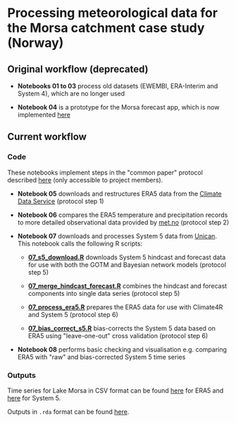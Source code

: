 # Processing meteorological data for the Morsa catchment case study (Norway)

## Original workflow (deprecated)

 * **Notebooks 01 to 03** process old datasets (EWEMBI, ERA-Interim and System 4), which are no longer used
 
 * **Notebook 04** is a prototype for the Morsa forecast app, which is now implemented [here](https://github.com/icra/WATExR/tree/master/Norway_Morsa/morsa_voila_app)
 
## Current workflow

### Code

These notebooks implement steps in the "common paper" protocol described [here](https://docs.google.com/document/d/17vP2NkuBOcP4I4mCHZvce92IkDJdszJDfLtEN-g9MaE/edit#) (only accessible to project members).

 * **Notebook 05** downloads and restructures ERA5 data from the [Climate Data Service](https://cds.climate.copernicus.eu/cdsapp#!/search?type=dataset) (protocol step 1)
 
 * **Notebook 06** compares the ERA5 temperature and precipitation records to more detailed observational data provided by [met.no](https://www.met.no/) (protocol step 2)
 
 * **Notebook 07** downloads and processes System 5 data from [Unican](https://web.unican.es/). This notebook calls the following R scripts:
 
   * **[07_s5_download.R](https://github.com/icra/WATExR/blob/master/Norway_Morsa/MetData_Processing/notebooks/07_s5_download.R)** downloads System 5 hindcast and forecast data for use with both the GOTM and Bayesian network models (protocol step 5)
   
   * **[07_merge_hindcast_forecast.R](https://github.com/icra/WATExR/blob/master/Norway_Morsa/MetData_Processing/notebooks/07_merge_hindcast_forecast.R)** combines the hindcast and forecast components into single data series (protocol step 5)
   
   * **[07_process_era5.R](https://github.com/icra/WATExR/blob/master/Norway_Morsa/MetData_Processing/notebooks/07_process_era5.R)** prepares the ERA5 data for use with Climate4R and System 5 (protocol step 6)
   
   * **[07_bias_correct_s5.R](https://github.com/icra/WATExR/blob/master/Norway_Morsa/MetData_Processing/notebooks/07_bias_correct_s5.R)** bias-corrects the System 5 data based on ERA5 using "leave-one-out" cross validation (protocol step 6)
 
 * **Notebook 08** performs basic checking and visualisation e.g. comparing ERA5 with "raw" and bias-corrected System 5 time series 
 
### Outputs

Time series for Lake Morsa in CSV format can be found [here](https://github.com/icra/WATExR/tree/master/Norway_Morsa/Data/Meteorological/06_era5) for ERA5 and [here](https://github.com/icra/WATExR/tree/master/Norway_Morsa/Data/Meteorological/07_s5_seasonal) for System 5.

Outputs in `.rda` format can be found [here](https://github.com/icra/WATExR/tree/master/Norway_Morsa/Data/Meteorological/RData). 